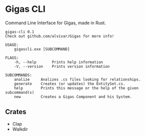 # Gigas CLI

Command Line Interface for Gigas, made in Rust.

    gigas-cli 0.1
    Check out github.com/alvivar/Gigas for more info!

    USAGE:
        gigascli.exe [SUBCOMMAND]

    FLAGS:
        -h, --help       Prints help information
        -V, --version    Prints version information

    SUBCOMMANDS:
        analize     Analizes .cs files looking for relationships.
        generate    Creates (or updates) the EntitySet.cs.
        help        Prints this message or the help of the given subcommand(s)
        new         Creates a Gigas Component and his System.

## Crates

- Clap
- Walkdir
